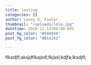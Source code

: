 ```yaml
---
title: testing
categories: []
author: Laney D. Fowler
thumbnail: "/uploads/lola.jpg"
datetime: 2020-12-13T00:00:00Z
post_bg_color: "#594040"
post_fg_color: "#B14242"

---
```

flksdjfl;aksjdflkajsdl;fkjasl;kdjfa;lksdjfl;